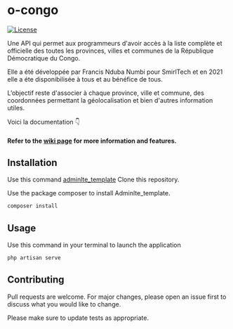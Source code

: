 # o-congo

<a href="https://packagist.org/packages/laravel/framework"><img src="https://poser.pugx.org/laravel/framework/license.svg" alt="License"></a>

Une API qui permet aux programmeurs d'avoir accès à la liste complète et officielle des toutes les provinces, villes et communes de la République Démocratique du Congo.

Elle a été développée par Francis Nduba Numbi pour SmirlTech et en 2021 elle a éte disponibilisée à tous et au bénéfice de tous. 

L’objectif reste d'associer à chaque province, ville et commune, des coordonnées permettant la géolocalisation et bien d'autres information utiles.

Voici la documentation 👇

#### Refer to the [wiki page](https://github.com/smirtech/o-congo/wiki) for more information and features.

## Installation

Use this command [adminlte_template](https://github.com/beckyo6/adminlte_template.git) Clone this repository.

Use the package composer to install Adminlte_template.

```bash
composer install
```

## Usage

Use this command in your terminal to launch the application

```bash
php artisan serve
``````

## Contributing
Pull requests are welcome. For major changes, please open an issue first to discuss what you would like to change.

Please make sure to update tests as appropriate.


